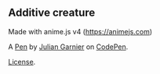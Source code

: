 Additive creature
-----------------
Made with anime.js v4 (https://animejs.com)

A [Pen](https://codepen.io/juliangarnier/pen/JojxjwB) by [Julian Garnier](https://codepen.io/juliangarnier) on [CodePen](https://codepen.io).

[License](https://codepen.io/license/pen/JojxjwB).